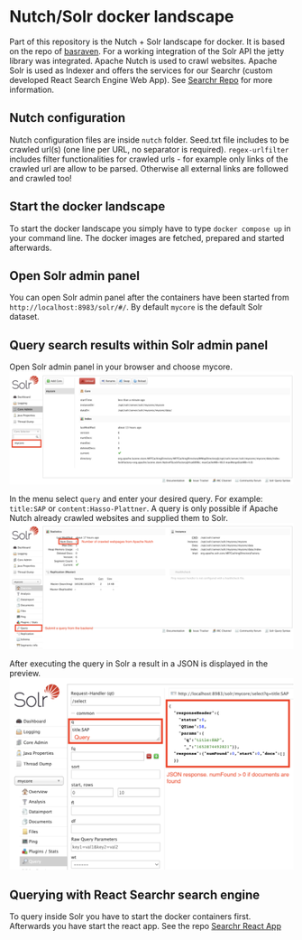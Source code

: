 # Nutch/Solr docker landscape
Part of this repository is the Nutch + Solr landscape for docker. It is based on the repo of [basraven](https://github.com/basraven/nutch-solr-integration). For a working integration of the Solr API the jetty library was integrated. Apache Nutch is used to crawl websites. Apache Solr is used as Indexer and offers the services for our Searchr (custom developed React Search Engine Web App). See [Searchr Repo](https://github.com/fiveamdeveloper/Searchr) for more information.

## Nutch configuration
Nutch configuration files are inside `nutch` folder. Seed.txt file includes to be crawled url(s) (one line per URL, no separator is required). `regex-urlfilter` includes filter functionalities for crawled urls - for example only links of the crawled url are allow to be parsed. Otherwise all external links are followed and crawled too!

## Start the docker landscape
To start the docker landscape you simply have to type `docker compose up` in your command line. The docker images are fetched, prepared and started afterwards. 

## Open Solr admin panel
You can open Solr admin panel after the containers have been started from `http://localhost:8983/solr/#/`. By default `mycore` is the default Solr dataset.

## Query search results within Solr admin panel
Open Solr admin panel in your browser and choose mycore.
![Choose mycore in Solr](choose-mycore.png)

In the menu select `query` and enter your desired query. For example: `title:SAP` or `content:Hasso-Plattner`. A query is only possible if Apache Nutch already crawled websites and supplied them to Solr.
![Perform a query](perform-query-1.png)

After executing the query in Solr a result in a JSON is displayed in the preview.
![Performed query with a response](perform-query-2.png)

## Querying with React Searchr search engine
To query inside Solr you have to start the docker containers first. Afterwards you have start the react app. See the repo [Searchr React App](https://github.com/fiveamdeveloper/Searchr)